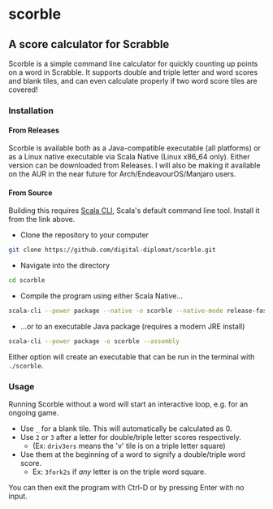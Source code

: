 # scorble
## A score calculator for Scrabble

Scorble is a simple command line calculator for quickly counting up points on a
word in Scrabble. It supports double and triple letter and word scores and blank
tiles, and can even calculate properly if two word score tiles are covered!

### Installation

#### From Releases

Scorble is available both as a Java-compatible executable (all platforms) or as
a Linux native executable via Scala Native (Linux x86_64 only). Either version can be
downloaded from Releases. I will also be making it available on the AUR in the
near future for Arch/EndeavourOS/Manjaro users.

#### From Source

Building this requires [Scala CLI](https://scala-cli.virtuslab.org/), Scala's default command
line tool. Install it from the link above.

- Clone the repository to your computer
```sh
git clone https://github.com/digital-diplomat/scorble.git
```

- Navigate into the directory
```sh
cd scorble
```

- Compile the program using either Scala Native…
```sh
scala-cli --power package --native -o scorble --native-mode release-fast scorble.scala
```

- …or to an executable Java package (requires a modern JRE install)
```sh
scala-cli --power package -o scorble --assembly
```

Either option will create an executable that can be run in the terminal with `./scorble`.

### Usage

Running Scorble without a word will start an interactive loop, e.g. for an ongoing game.

- Use `_` for a blank tile. This will automatically be calculated as 0.
- Use `2` or `3` after a letter for double/triple letter scores respectively.
  - (Ex: `driv3ers` means the 'v' tile is on a triple letter square)
- Use them at the beginning of a word to signify a double/triple word score.
  - Ex: `3fork2s` if _any_ letter is on the triple word square.

You can then exit the program with Ctrl-D or by pressing Enter with no input.
